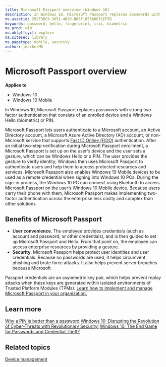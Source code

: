 ```yaml
---
title: Microsoft Passport overview (Windows 10)
description: In Windows 10, Microsoft Passport replaces passwords with strong two-factor authentication.
ms.assetid: 292F3BE9-3651-4B20-B83F-85560631EF5B
keywords: password, hello, fingerprint, iris, biometric
ms.prod: w10
ms.mktglfcycl: explore
ms.sitesec: library
ms.pagetype: mobile, security
author: jdeckerMS
---
```


# Microsoft Passport overview
**Applies to**
-   Windows 10
-   Windows 10 Mobile

In Windows 10, Microsoft Passport replaces passwords with strong two-factor authentication that consists of an enrolled device and a Windows Hello (biometric) or PIN.

Microsoft Passport lets users authenticate to a Microsoft account, an Active Directory account, a Microsoft Azure Active Directory (AD) account, or non-Microsoft service that supports [Fast ID Online (FIDO)](http://go.microsoft.com/fwlink/p/?LinkId=533889) authentication. After an initial two-step verification during Microsoft Passport enrollment, a Microsoft Passport is set up on the user's device and the user sets a gesture, which can be Windows Hello or a PIN. The user provides the gesture to verify identity; Windows then uses Microsoft Passport to authenticate users and help them to access protected resources and services.
Microsoft Passport also enables Windows 10 Mobile devices to be used as a remote credential when signing into Windows 10 PCs. During the sign-in process, the Windows 10 PC can connect using Bluetooth to access Microsoft Passport on the user’s Windows 10 Mobile device. Because users carry their phone with them, Microsoft Passport makes implementing two-factor authentication across the enterprise less costly and complex than other solutions

## Benefits of Microsoft Passport

-   **User convenience**. The employee provides credentials (such as account and password, or other credentials), and is then guided to set up Microsoft Passport and Hello. From that point on, the employee can access enterprise resources by providing a gesture.
-   **Security**. Microsoft Passport helps protect user identities and user credentials. Because no passwords are used, it helps circumvent phishing and brute force attacks. It also helps prevent server breaches because Microsoft 

Passport credentials are an asymmetric key pair, which helps prevent replay attacks when these keys are generated within isolated environments of Trusted Platform Modules (TPMs).
[Learn how to implement and manage Microsoft Passport in your organization.](../keep-secure/implement-microsoft-passport-in-your-organization.md)

## Learn more

[Why a PIN is better than a password](../keep-secure/why-a-pin-is-better-than-a-password.md)
[Windows 10: Disrupting the Revolution of Cyber-Threats with Revolutionary Security!](http://go.microsoft.com/fwlink/p/?LinkId=533890)
[Windows 10: The End Game for Passwords and Credential Theft?](http://go.microsoft.com/fwlink/p/?LinkId=533891)

## Related topics
[Device management](device-management.md)
 
 
